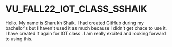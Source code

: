 # VU_FALL22_IOT_CLASS_SSHAIK
Hello. My name is Sharukh Shaik. I had created GitHub during my bachelor's but I haven't used it as much because I didn't get chace to use it. I have created it again for IOT class . I am really excited and looking forward to using this.
